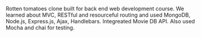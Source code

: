 Rotten tomatoes clone built for back end web development course. We learned about MVC, RESTful and resourceful routing and used MongoDB, Node.js, Express.js, Ajax, Handlebars. Integreated Movie DB API. Also used Mocha and chai for testing.
